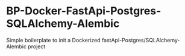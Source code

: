 # BP-Docker-FastApi-Postgres-SQLAlchemy-Alembic
Simple boilerplate to init a Dockerized fastApi-Postgres/SQLAlchemy-Alembic project
